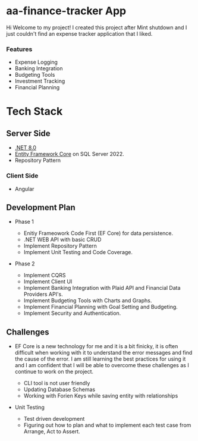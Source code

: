 # aa-finance-tracker App

Hi Welcome to my project! I created this project after Mint shutdown and I just couldn't find an expense tracker application that I liked.

### Features

- Expense Logging
- Banking Integration
- Budgeting Tools
- Investment Tracking
- Financial Planning

# Tech Stack

## Server Side

- [.NET 8.0](https://github.com/dotnet/core)
- [Entity Framework Core](https://github.com/aspnet/EntityFrameworkCore) on SQL Server 2022.
- Repository Pattern

### Client Side

- Angular

## Development Plan

- Phase 1

  - Enitiy Frameowork Code First (EF Core) for data persistence.
  - .NET WEB API with basic CRUD
  - Implement Repository Pattern
  - Implement Unit Testing and Code Coverage.

- Phase 2
  - Implement CQRS
  - Implement Client UI
  - Implement Banking Integration with Plaid API and Financial Data Providers API's.
  - Implement Budgeting Tools with Charts and Graphs.
  - Implement Financial Planning with Goal Setting and Budgeting.
  - Implement Security and Authentication.

## Challenges

- EF Core is a new technology for me and it is a bit finicky, it is often difficult when working with it to understand the error messages and find the cause of the error. I am still learning the best practices for using it and I am confident that I will be able to overcome these challenges as I continue to work on the project.

  - CLI tool is not user friendly
  - Updating Database Schemas
  - Working with Forien Keys while saving entity with relationships

- Unit Testing
  - Test driven development
  - Figuring out how to plan and what to implement each test case from Arrange, Act to Assert.
